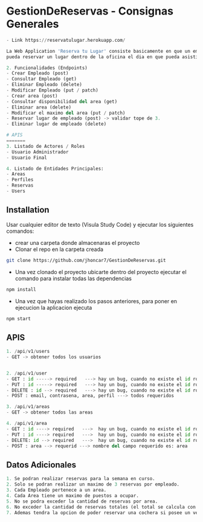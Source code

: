 # GestionDeReservas - Consignas Generales
```python
- Link https://reservatulugar.herokuapp.com/

La Web Application 'Reserva tu Lugar' consiste basicamente en que un empleado de la compañia
pueda reservar un lugar dentro de la oficina el dia en que pueda asistir. Esto se debe a que la cantidad del personal sobrepasa los limites requeridos tanto por protocolos COVID-19 o tambien por el espacio del lugar que tal vez no sea lo suficientemente amplio para concentrar cierta cantidad de personas durante cada dia.

2. Funcionalidades (Endpoints)
- Crear Empleado (post)
- Consultar Empleado (get)
- Eliminar Empleado (delete)
- Modificar Empleado (put / patch)
- Crear area (post)
- Consultar disponibilidad del area (get)
- Eliminar area (delete)
- Modificar el maximo del area (put / patch)
- Reservar lugar de empleado (post) -> validar tope de 3.
- Eliminar lugar de empleado (delete)

# APIS
=======
3. Listado de Actores / Roles
- Usuario Administrador
- Usuario Final

4. Listado de Entidades Principales:
- Areas
- Perfiles
- Reservas
- Users
```

## Installation
Usar cualquier editor de texto (Visula Study Code) y ejecutar los siguientes comandos:

- crear una carpeta donde almacenaras el proyecto
- Clonar el repo en la carpeta creada
```bash
git clone https://github.com/jhoncar7/GestionDeReservas.git
```
- Una vez clonado el proyecto ubicarte dentro del proyecto ejecutar el comando para instalar todas las dependencias
```bash
npm install
```
- Una vez que hayas realizado los pasos anteriores, para poner en ejecucion la aplicacion ejecuta
```bash
npm start
```
## APIS
```python
1. /api/v1/users
- GET -> obtener todos los usuarios


2. /api/v1/user
- GET : id -----> required   ---> hay un bug, cuando no existe el id rompe todo
- PUT : id -----> required   ---> hay un bug, cuando no existe el id rompe todo, funciona como post tambien OJO
- DELETE : id --> required   ---> hay un bug, cuando no existe el id rompe todo
- POST : email, contrasena, area, perfil ---> todos requeridos

3. /api/v1/areas
- GET -> obtener todos las areas

4. /api/v1/area
- GET : id ----> required   --->  hay un bug, cuando no existe el id rompe todo
- PUT : id ----> required   --->  hay un bug, cuando no existe el id rompe todo, funciona como post tambien OJO
- DELETE: id --> required   --->  hay un bug, cuando no existe el id rompe todo
- POST : area --> requerid ---> nombre del campo requerido es: area
```

## Datos Adicionales
```python
1. Se podran realizar reservas para la semana en curso.
2. Solo se podran realizar un maximo de 3 reservas por empleado.
3. Cada Empleado pertenece a un area.
4. Cada Area tiene un maximo de puestos a ocupar.
5. No se podra exceder la cantidad de reservas por area.
6. No exceder la cantidad de reservas totales (el total se calcula con la suma de puestos de cada area)
7. Ademas tendra la opcion de poder reservar una cochera si posee un vehiculo -> feature.
```


